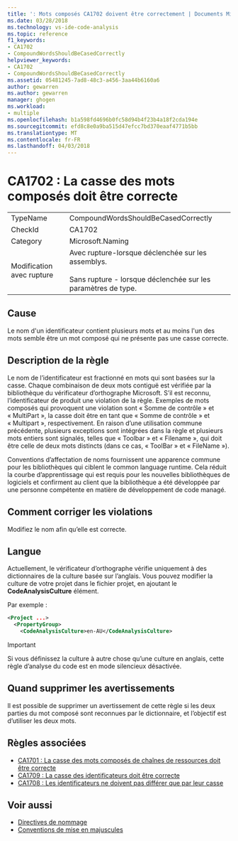 ```yaml
---
title: ': Mots composés CA1702 doivent être correctement | Documents Microsoft'
ms.date: 03/28/2018
ms.technology: vs-ide-code-analysis
ms.topic: reference
f1_keywords:
- CA1702
- CompoundWordsShouldBeCasedCorrectly
helpviewer_keywords:
- CA1702
- CompoundWordsShouldBeCasedCorrectly
ms.assetid: 05481245-7ad8-48c3-a456-3aa44b6160a6
author: gewarren
ms.author: gewarren
manager: ghogen
ms.workload:
- multiple
ms.openlocfilehash: b1a598fd4696b0fc58d94b4f23b4a18f2cda194e
ms.sourcegitcommit: efd8c8e0a9ba515d47efcc7bd370eaaf4771b5bb
ms.translationtype: MT
ms.contentlocale: fr-FR
ms.lasthandoff: 04/03/2018
---
```

# <a name="ca1702-compound-words-should-be-cased-correctly"></a>CA1702 : La casse des mots composés doit être correcte

|||
|-|-|
|TypeName|CompoundWordsShouldBeCasedCorrectly|
|CheckId|CA1702|
|Category|Microsoft.Naming|
|Modification avec rupture|Avec rupture-lorsque déclenchée sur les assemblys.<br /><br /> Sans rupture - lorsque déclenchée sur les paramètres de type.|

## <a name="cause"></a>Cause

Le nom d'un identificateur contient plusieurs mots et au moins l'un des mots semble être un mot composé qui ne présente pas une casse correcte.

## <a name="rule-description"></a>Description de la règle

Le nom de l’identificateur est fractionné en mots qui sont basées sur la casse. Chaque combinaison de deux mots contiguë est vérifiée par la bibliothèque du vérificateur d’orthographe Microsoft. S’il est reconnu, l’identificateur de produit une violation de la règle. Exemples de mots composés qui provoquent une violation sont « Somme de contrôle » et « MultiPart », la casse doit être en tant que « Somme de contrôle » et « Multipart », respectivement. En raison d’une utilisation commune précédente, plusieurs exceptions sont intégrées dans la règle et plusieurs mots entiers sont signalés, telles que « Toolbar » et « Filename », qui doit être celle de deux mots distincts (dans ce cas, « ToolBar » et « FileName »).

Conventions d’affectation de noms fournissent une apparence commune pour les bibliothèques qui ciblent le common language runtime. Cela réduit la courbe d’apprentissage qui est requis pour les nouvelles bibliothèques de logiciels et confirment au client que la bibliothèque a été développée par une personne compétente en matière de développement de code managé.

## <a name="how-to-fix-violations"></a>Comment corriger les violations

Modifiez le nom afin qu’elle est correcte.

## <a name="language"></a>Langue

Actuellement, le vérificateur d’orthographe vérifie uniquement à des dictionnaires de la culture basée sur l’anglais. Vous pouvez modifier la culture de votre projet dans le fichier projet, en ajoutant le **CodeAnalysisCulture** élément.

Par exemple :

```xml
<Project ...>
  <PropertyGroup>
    <CodeAnalysisCulture>en-AU</CodeAnalysisCulture>
```

> [!IMPORTANT]
> Si vous définissez la culture à autre chose qu’une culture en anglais, cette règle d’analyse du code est en mode silencieux désactivée.

## <a name="when-to-suppress-warnings"></a>Quand supprimer les avertissements

Il est possible de supprimer un avertissement de cette règle si les deux parties du mot composé sont reconnues par le dictionnaire, et l’objectif est d’utiliser les deux mots.

## <a name="related-rules"></a>Règles associées

- [CA1701 : La casse des mots composés de chaînes de ressources doit être correcte](../code-quality/ca1701-resource-string-compound-words-should-be-cased-correctly.md)
- [CA1709 : La casse des identificateurs doit être correcte](../code-quality/ca1709-identifiers-should-be-cased-correctly.md)
- [CA1708 : Les identificateurs ne doivent pas différer que par leur casse](../code-quality/ca1708-identifiers-should-differ-by-more-than-case.md)

## <a name="see-also"></a>Voir aussi

- [Directives de nommage](/dotnet/standard/design-guidelines/naming-guidelines)
- [Conventions de mise en majuscules](/dotnet/standard/design-guidelines/capitalization-conventions)